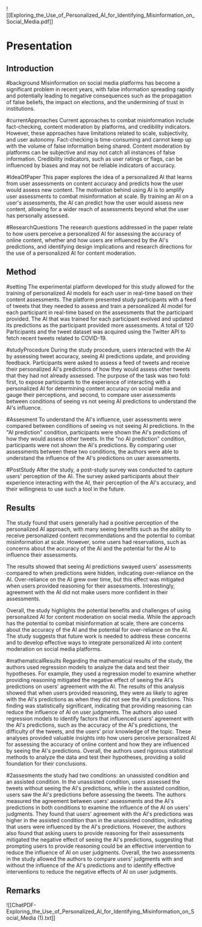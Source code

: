 
![[Exploring_the_Use_of_Personalized_AI_for_Identifying_Misinformation_on_Social_Media.pdf]]


# Presentation

## Introduction

#background
Misinformation on social media platforms has become a significant problem in recent years, with false information spreading rapidly and potentially leading to negative consequences such as the propagation of false beliefs, the impact on elections, and the undermining of trust in institutions.

#currentApproaches
Current approaches to combat misinformation include fact-checking, content moderation by platforms, and credibility indicators. However, these approaches have limitations related to scale, subjectivity, and user autonomy. Fact-checking is time-consuming and cannot keep up with the volume of false information being shared. Content moderation by platforms can be subjective and may not catch all instances of false information. Credibility indicators, such as user ratings or flags, can be influenced by biases and may not be reliable indicators of accuracy.

#IdeaOfPaper
This paper explores the idea of a personalized AI that learns from user assessments on content accuracy and predicts how the user would assess new content. The motivation behind using AI is to amplify user assessments to combat misinformation at scale. By training an AI on a user's assessments, the AI can predict how the user would assess new content, allowing for a wider reach of assessments beyond what the user has personally assessed.

#ResearchQuestions
The research questions addressed in the paper relate to how users perceive a personalized AI for assessing the accuracy of online content, whether and how users are influenced by the AI's predictions, and identifying design implications and research directions for the use of a personalized AI for content moderation.


## Method

#setting
The experimental platform developed for this study allowed for the training of personalized AI models for each user in real-time based on their content assessments. The platform presented study participants with a feed of tweets that they needed to assess and train a personalized AI model for each participant in real-time based on the assessments that the participant provided. The AI that was trained for each participant evolved and updated its predictions as the participant provided more assessments. 
A total of 120 Participants and the tweet dataset was acquired using the Twitter API to fetch recent tweets related to COVID-19.

#studyProcedure
During the study procedure, users interacted with the AI by assessing tweet accuracy, seeing AI predictions update, and providing feedback. Participants were asked to assess a feed of tweets and receive their personalized AI's predictions of how they would assess other tweets that they had not already assessed. The purpose of the task was two fold: first, to expose participants to the experience of interacting with a personalized AI for determining content accuracy on social media and gauge their perceptions, and second, to compare user assessments between conditions of seeing vs not seeing AI predictions to understand the AI's influence.

#Assesment
To understand the AI's influence, user assessments were compared between conditions of seeing vs not seeing AI predictions. In the "AI prediction" condition, participants were shown the AI's predictions of how they would assess other tweets. In the "no AI prediction" condition, participants were not shown the AI's predictions. By comparing user assessments between these two conditions, the authors were able to understand the influence of the AI's predictions on user assessments.

#PostStudy
After the study, a post-study survey was conducted to capture users' perception of the AI. The survey asked participants about their experience interacting with the AI, their perception of the AI's accuracy, and their willingness to use such a tool in the future.

## Results

The study found that users generally had a positive perception of the personalized AI approach, with many seeing benefits such as the ability to receive personalized content recommendations and the potential to combat misinformation at scale. However, some users had reservations, such as concerns about the accuracy of the AI and the potential for the AI to influence their assessments.

The results showed that seeing AI predictions swayed users' assessments compared to when predictions were hidden, indicating over-reliance on the AI. Over-reliance on the AI grew over time, but this effect was mitigated when users provided reasoning for their assessments. Interestingly, agreement with the AI did not make users more confident in their assessments.

Overall, the study highlights the potential benefits and challenges of using personalized AI for content moderation on social media. While the approach has the potential to combat misinformation at scale, there are concerns about the accuracy of the AI and the potential for over-reliance on the AI. The study suggests that future work is needed to address these concerns and to develop effective ways to integrate personalized AI into content moderation on social media platforms.

#mathematicalResults
Regarding the mathematical results of the study, the authors used regression models to analyze the data and test their hypotheses. For example, they used a regression model to examine whether providing reasoning mitigated the negative effect of seeing the AI's predictions on users' agreement with the AI. The results of this analysis showed that when users provided reasoning, they were as likely to agree with the AI's predictions as when they did not see the AI's predictions. This finding was statistically significant, indicating that providing reasoning can reduce the influence of AI on user judgments. The authors also used regression models to identify factors that influenced users' agreement with the AI's predictions, such as the accuracy of the AI's predictions, the difficulty of the tweets, and the users' prior knowledge of the topic. These analyses provided valuable insights into how users perceive personalized AI for assessing the accuracy of online content and how they are influenced by seeing the AI's predictions. Overall, the authors used rigorous statistical methods to analyze the data and test their hypotheses, providing a solid foundation for their conclusions.

#2assesments
the study had two conditions: an unassisted condition and an assisted condition. In the unassisted condition, users assessed the tweets without seeing the AI's predictions, while in the assisted condition, users saw the AI's predictions before assessing the tweets. The authors measured the agreement between users' assessments and the AI's predictions in both conditions to examine the influence of the AI on users' judgments. They found that users' agreement with the AI's predictions was higher in the assisted condition than in the unassisted condition, indicating that users were influenced by the AI's predictions. However, the authors also found that asking users to provide reasoning for their assessments mitigated the negative effect of seeing the AI's predictions, suggesting that prompting users to provide reasoning could be an effective intervention to reduce the influence of AI on user judgments. Overall, the two assessments in the study allowed the authors to compare users' judgments with and without the influence of the AI's predictions and to identify effective interventions to reduce the negative effects of AI on user judgments.

## Remarks 



![[ChatPDF-Exploring_the_Use_of_Personalized_AI_for_Identifying_Misinformation_on_Social_Media (1).txt]]
